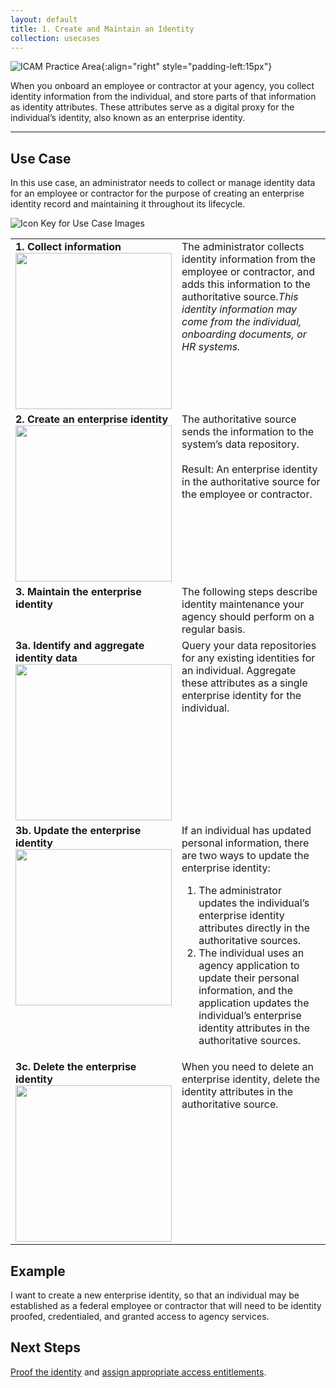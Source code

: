 ```yaml
---
layout: default
title: 1. Create and Maintain an Identity
collection: usecases
---
```


![ICAM Practice Area]({{site.baseurl}}/img/usecases/Identity-Creation.png){:align="right" style="padding-left:15px"}

When you onboard an employee or contractor at your agency, you collect identity information from the individual, and store parts of that information as identity attributes. These attributes serve as a digital proxy for the individual’s identity, also known as an enterprise identity.

---

## Use Case

In this use case, an administrator needs to collect or manage identity data for an employee or contractor for the purpose of creating an enterprise identity record and maintaining it throughout its lifecycle.

![Icon Key for Use Case Images]({{site.baseurl}}/img/usecases/1-IconKey.png)

<table>
  <tr>
    <td style="width:250px;border:0px;vertical-align:top"><strong>1. Collect information</strong> <br> <img src="../../img/usecases/1-1.png" width="250"></td>
    <td style="border:0px;vertical-align:top">The administrator collects identity information from the employee or contractor, and adds this information to the authoritative source.<i>This identity information may come from the individual, onboarding documents, or HR systems.</i></td>
  </tr>
  <tr>
    <td style="width:250px;border:0px;vertical-align:top"><strong>2. Create an enterprise identity</strong> <br> <img src="../../img/usecases/1-2.png" width="250"></td>
    <td style="border:0px;vertical-align:top">The authoritative source sends the information to the system’s data repository. <br><br> Result: An enterprise identity in the authoritative source for the employee or contractor.</td>
  </tr>
  <tr>
    <td style="width:250px;border:0px;vertical-align:top"><strong>3. Maintain the enterprise identity</strong></td>
    <td style="border:0px;vertical-align:top">The following steps describe identity maintenance your agency should perform on a regular basis.</td>
  </tr>
  <tr>
    <td style="width:250px;border:0px;vertical-align:top"><strong>3a. Identify and aggregate identity data</strong> <br> <img src="../../img/usecases/1-3a.png" width="250"></td>
    <td style="border:0px;vertical-align:top">Query your data repositories for any existing identities for an individual. Aggregate these attributes as a single enterprise identity for the individual.</td>
  </tr>
  <tr>
    <td style="width:250px;border:0px;vertical-align:top"><strong>3b. Update the enterprise identity</strong> <br> <img src="../../img/usecases/1-3b.png" width="250"></td>
    <td style="border:0px;vertical-align:top">If an individual has updated personal information, there are two ways to update the enterprise identity: <ol> <li> The administrator updates the individual’s enterprise identity attributes directly in the authoritative sources.</li> <li>The individual uses an agency application to update their personal information, and the application updates the individual’s enterprise identity attributes in the authoritative sources.</li></ol></td>
  </tr>
  <tr>
    <td style="width:250px;border:0px;vertical-align:top"><strong>3c. Delete the enterprise identity</strong> <br> <img src="../../img/usecases/1-3c.png" width="250"></td>
    <td style="border:0px;vertical-align:top">When you need to delete an enterprise identity, delete the identity attributes in the authoritative source.</td>
  </tr>
</table>




## Example

I want to create a new enterprise identity, so that an individual may be established as a federal employee or contractor that will need to be identity proofed, credentialed, and granted access to agency services.

## Next Steps

[Proof the identity](../2_proofidentity) and [assign appropriate access entitlements](../3_manageentitlements).
